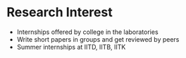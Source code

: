 # Research Interest

- Internships offered by college in the laboratories
- Write short papers in groups and get reviewed by peers
- Summer internships at IITD, IITB, IITK

